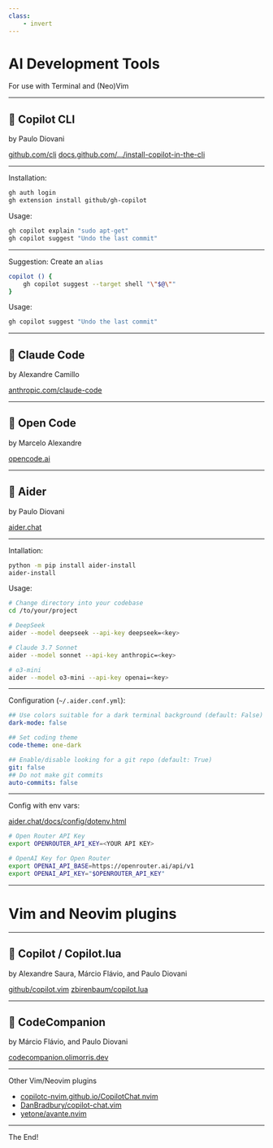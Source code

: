 ```yaml
---
class:
    - invert
---
```


# AI Development Tools

For use with Terminal and (Neo)Vim

---

## 🤖 Copilot CLI

by Paulo Diovani


[github.com/cli](https://github.com/cli/cli#installation)
[docs.github.com/.../install-copilot-in-the-cli](https://docs.github.com/en/copilot/how-tos/set-up/install-copilot-in-the-cli)

---

Installation:

```bash
gh auth login
gh extension install github/gh-copilot
```

Usage:

```bash
gh copilot explain "sudo apt-get"
gh copilot suggest "Undo the last commit"
```

---

Suggestion: Create an `alias`

```bash
copilot () {
    gh copilot suggest --target shell "\"$@\""
}
```

Usage:

```bash
gh copilot suggest "Undo the last commit"
```

---

## 🤖 Claude Code

by Alexandre Camillo

[anthropic.com/claude-code](https://www.anthropic.com/claude-code)

---

## 🤖 Open Code

by Marcelo Alexandre

[opencode.ai](https://opencode.ai/)

---

## 🤖 Aider

by Paulo Diovani

[aider.chat](https://aider.chat/)

---

Intallation:

```bash
python -m pip install aider-install
aider-install
```

Usage:

```bash
# Change directory into your codebase
cd /to/your/project

# DeepSeek
aider --model deepseek --api-key deepseek=<key>

# Claude 3.7 Sonnet
aider --model sonnet --api-key anthropic=<key>

# o3-mini
aider --model o3-mini --api-key openai=<key>
```

---

Configuration (`~/.aider.conf.yml`):

```yml
## Use colors suitable for a dark terminal background (default: False)
dark-mode: false

## Set coding theme
code-theme: one-dark

## Enable/disable looking for a git repo (default: True)
git: false
## Do not make git commits
auto-commits: false
```

---

Config with env vars:

[aider.chat/docs/config/dotenv.html](https://aider.chat/docs/config/dotenv.html)

```bash
# Open Router API Key
export OPENROUTER_API_KEY=<YOUR API KEY>

# OpenAI Key for Open Router
export OPENAI_API_BASE=https://openrouter.ai/api/v1
export OPENAI_API_KEY="$OPENROUTER_API_KEY"
```

---

# Vim and Neovim plugins

---

## 🤖 Copilot / Copilot.lua

by Alexandre Saura, Márcio Flávio, and Paulo Diovani

[github/copilot.vim](https://github.com/github/copilot.vim)
[zbirenbaum/copilot.lua](https://github.com/zbirenbaum/copilot.lua)

---

## 🤖 CodeCompanion

by Márcio Flávio, and Paulo Diovani

[codecompanion.olimorris.dev](https://codecompanion.olimorris.dev/)

---

Other Vim/Neovim plugins

- [copilotc-nvim.github.io/CopilotChat.nvim](https://copilotc-nvim.github.io/CopilotChat.nvim)
- [DanBradbury/copilot-chat.vim](https://github.com/DanBradbury/copilot-chat.vim)
- [yetone/avante.nvim](https://github.com/yetone/avante.nvim)

---

The End!
